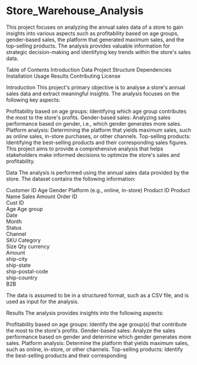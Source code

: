 # Store_Warehouse_Analysis

This project focuses on analyzing the annual sales data of a store to gain insights into various aspects such as profitability based on age groups, gender-based sales, the platform that generated maximum sales, and the top-selling products. The analysis provides valuable information for strategic decision-making and identifying key trends within the store's sales data.

Table of Contents
Introduction
Data
Project Structure
Dependencies
Installation
Usage
Results
Contributing
License

Introduction
This project's primary objective is to analyse a store's annual sales data and extract meaningful insights. The analysis focuses on the following key aspects:

Profitability based on age groups: Identifying which age group contributes the most to the store's profits.
Gender-based sales: Analyzing sales performance based on gender, i.e., which gender generates more sales.
Platform analysis: Determining the platform that yields maximum sales, such as online sales, in-store purchases, or other channels.
Top-selling products: Identifying the best-selling products and their corresponding sales figures.
This project aims to provide a comprehensive analysis that helps stakeholders make informed decisions to optimize the store's sales and profitability.

Data
The analysis is performed using the annual sales data provided by the store. The dataset contains the following information:

Customer ID
Age
Gender
Platform (e.g., online, in-store)
Product ID
Product Name
Sales Amount
Order ID	
Cust ID		
Age	
Age group	
Date	
Month	
Status	
Channel 	
SKU	Category	
Size
Qty	
currency	
Amount	
ship-city	
ship-state	
ship-postal-code	
ship-country	
B2B


The data is assumed to be in a structured format, such as a CSV file, and is used as input for the analysis.


Results
The analysis provides insights into the following aspects:

Profitability based on age groups: Identify the age group(s) that contribute the most to the store's profits.
Gender-based sales: Analyze the sales performance based on gender and determine which gender generates more sales.
Platform analysis: Determine the platform that yields maximum sales, such as online, in-store, or other channels.
Top-selling products: Identify the best-selling products and their corresponding



